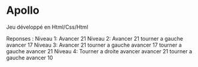 # Apollo
Jeu développé en Html/Css/Html




Reponses : 
Niveau 1: Avancer 21
Niveau 2: Avancer 21 tourner a gauche avancer 17
Niveau 3: Avancer 21 tourner a gauche avancer 17 tourner a gauche avancer 21
Niveau 4: Tourner a droite avancer avancer 21 tourner a gauche avancer 10

